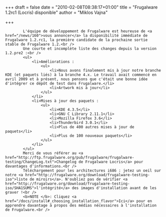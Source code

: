 
+++
draft = false
date = "2010-02-08T08:38:17+01:00"
title = "Frugalware 1.2rc1 (Locris) disponible"
author = "Miklos Vajna"

+++

            L'équipe de développement de Frugalware est heureuse de <a href="/news/160">vous annoncer</a> la disponibilité immédiate de Frugalware 1.2.rc1, la première candidate de la prochaine sortie stable de Frugalware 1.2.<br />
            Une courte et incomplète liste des changes depuis la version 1.2.pre2 :<br />
            <ul>
                <li>Améliorations :
                    <ul>
                        <li>Nous avons finalement mis à jour notre branche KDE (et paquets liés) à la branche 4.x. Le travail avait commencé en avril 2009 et à présent, nous pensons que c'était une bonne idée d'intégrer ce dépôt de test dans Frugalware.</li>
                        <li>Artwork mis à jour</li>
                    </ul>
                </li>
                <li>Mises à jour des paquets :
                    <ul>
                        <li>KDE 4.3.5</li>
                        <li>GNU C Library 2.11.1</li>
                        <li>Mozilla Firefox 3.6</li>
                        <li>Thunderbird 3.0.1</li>
                        <li>Plus de 400 autres mises à jour de paquets</li>
                        <li>Plus de 100 nouveaux paquets</li>
                    </ul>
                </li>
            </ul>
            Merci de vous référer au <a href="http://ftp.frugalware.org/pub/frugalware/frugalware-testing/ChangeLog.txt">Changelog de Frugalware Locris</a> pour davantages d'informations.<br />
            Téléchargement pour les architectures i686 : jetez un oeil sur notre <a href="http://frugalware.org/download/frugalware-testing-iso">liste de miroirs</a>. N'oubliez pas de vérifier <a href="http://frugalware.org/download/frugalware-testing-iso/SHA1SUMS">l'intégrité</a> des images d'installation avant de les graver !<br />
            <b>NOTE </b>: Cliquez <a href="/docs/install#_choosing_installation_flavor">Ici</a> pour en apprendre davantage à propos des médias nécessaires à l'installation de Frugalware.<br />
            
        